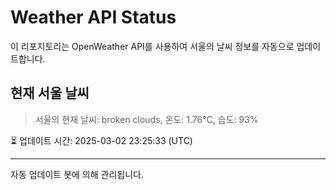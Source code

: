 
# Weather API Status

이 리포지토리는 OpenWeather API를 사용하여 서울의 날씨 정보를 자동으로 업데이트합니다.

## 현재 서울 날씨
> 서울의 현재 날씨: broken clouds, 온도: 1.76°C, 습도: 93%

⏳ 업데이트 시간: 2025-03-02 23:25:33 (UTC)

---
자동 업데이트 봇에 의해 관리됩니다.
